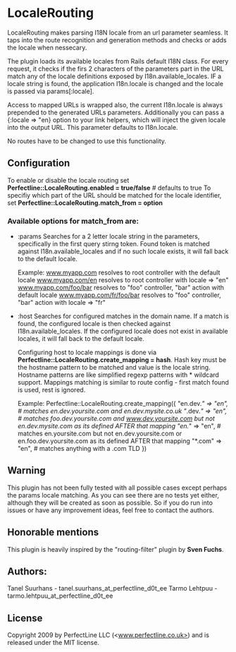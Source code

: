 # LocaleRouting

LocaleRouting makes parsing I18N locale from an url parameter seamless.
It taps into the route recognition and generation methods and checks or adds the locale when nessecary.

The plugin loads its available locales from Rails default I18N class.
For every request, it checks if the firs 2 characters of the parameters part in the URL match any of the locale definitions exposed by I18n.available_locales.
IF a locale string is found, the application I18n.locale is changed and the locale is passed via params[:locale].

Access to mapped URLs is wrapped also, the current I18n.locale is always prepended to the generated URLs parameters.
Additionally you can pass a {:locale => "en} option to your link helpers, which will inject the given locale into the output URL.
This parameter defaults to I18n.locale.

No routes have to be changed to use this functionality.

## Configuration

To enable or disable the locale routing set **Perfectline::LocaleRouting.enabled = true/false** # defaults to true
To specifiy which part of the URL should be matched for the locale identifier, set **Perfectline::LocaleRouting.match_from = option**

### Available options for match_from are:
*   :params
    Searches for a 2 letter locale string in the parameters, specifically in the first query stirng token.
    Found token is matched against I18n.available_locales and if no such locale exists, it will fall back to the default locale.

    Example:
        www.myapp.com resolves to root controller with the default locale
        www.myapp.com/en resolves to root controller with locale => "en"
        www.myapp.com/foo/bar resolves to "foo" controller, "bar" action with default locale
        www.myapp.com/fr/foo/bar resolves to "foo" controller, "bar" action with locale => "fr"

*   :host
    Searches for configured matches in the domain name. If a match is found, the configured locale is then checked against I18n.available_locales.
    If the configured locale does not exist in available locales, it will fall back to the default locale.

    Configuring host to locale mappings is done via **Perfectline::LocaleRouting.create_mapping = hash**.
    Hash key must be the hostname pattern to be matched and value is the locale string.
    Hostname patterns are like simplified regexp patterns with * wildcard support.
    Mappings matching is similar to route config - first match found is used, rest is ignored.

    Example:
        Perfectline::LocaleRouting.create_mapping({
          "en.dev.*"  => "en", # matches en.dev.yoursite.com and en.dev.mysite.co.uk
          "*.dev.*"   => "en", # matches foo.dev.yoursite.com and www.dev.yoursite.com but not en.dev.mysite.com as its defined AFTER that mapping
          "en.*"      => "en", # matches en.yoursite.com but not en.dev.yoursite.com or en.foo.dev.yoursite.com as its defined AFTER that mapping
          "*.com"     => "en", # matches anything with a .com TLD
        })

## Warning
This plugin has not been fully tested with all possible cases except perhaps the params locale matching.
As you can see there are no tests yet either, although they will be created as soon as possible.
So if you do run into issues or have any improvement ideas, feel free to contact the authors.

## Honorable mentions
This plugin is heavily inspired by the "routing-filter" plugin by **Sven Fuchs**.

## Authors:
Tanel Suurhans - tanel.suurhans_at_perfectline_d0t_ee
Tarmo Lehtpuu - tarmo.lehtpuu_at_perfectline_d0t_ee

## License
Copyright 2009 by PerfectLine LLC (<www.perfectline.co.uk>) and is released under the MIT license.